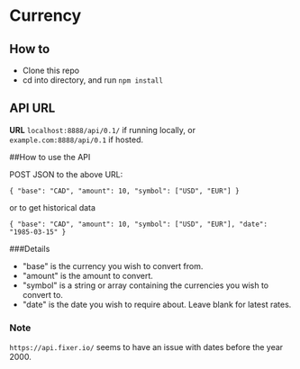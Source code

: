 # Currency

## How to
* Clone this repo
* cd into directory, and run `npm install`

## API URL
__URL__
`localhost:8888/api/0.1/` if running locally,
or
`example.com:8888/api/0.1` if hosted.

##How to use the API

POST JSON to the above URL:

`{
	"base": "CAD",
	"amount": 10,
	"symbol": ["USD", "EUR"]
}`

or to get historical data

`{
	"base": "CAD",
	"amount": 10,
	"symbol": ["USD", "EUR"],
	"date": "1985-03-15"
}`

###Details

* "base" is the currency you wish to convert from.
* "amount" is the amount to convert.
* "symbol" is a string or array containing the currencies you wish to convert to.
* "date" is the date you wish to require about. Leave blank for latest rates.

### Note

`https://api.fixer.io/` seems to have an issue with dates before the year 2000.


